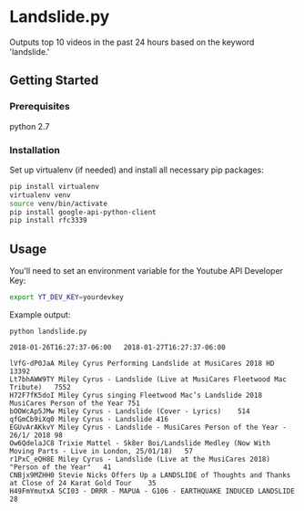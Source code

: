 # Landslide.py

Outputs top 10 videos in the past 24 hours based on the keyword 'landslide.'

## Getting Started

### Prerequisites
python 2.7

### Installation

Set up virtualenv (if needed) and install all necessary pip packages:

```bash
pip install virtualenv
virtualenv venv
source venv/bin/activate
pip install google-api-python-client
pip install rfc3339
```

## Usage

You'll need to set an environment variable for the Youtube API Developer Key:
```bash
export YT_DEV_KEY=yourdevkey
```

Example output:
```
python landslide.py

2018-01-26T16:27:37-06:00	2018-01-27T16:27:37-06:00

lVfG-dP0JaA	Miley Cyrus Performing Landslide at MusiCares 2018 HD	13392
Lt7bhAWW9TY	Miley Cyrus - Landslide (Live at MusiCares Fleetwood Mac Tribute)	7552
H72F7fK5doI	Miley Cyrus singing Fleetwood Mac’s Landslide 2018 MusiCares Person of the Year	751
bOOWcAp5JMw	Miley Cyrus - Landslide (Cover - Lyrics)	514
qfGmCb9iXq0	Miley Cyrus - Landslide	416
EGUvArAKkvY	Miley Cyrus - Landslide - MusiCares Person of the Year - 26/1/ 2018	98
Ow6QdelaJC8	Trixie Mattel - Sk8er Boi/Landslide Medley (Now With Moving Parts - Live in London, 25/01/18)	57
r1PxC_eQH8E	Miley Cyrus - Landslide (Live at the MusiCares 2018) "Person of the Year"	41
CNBjx9MZHH0	Stevie Nicks Offers Up a LANDSLIDE of Thoughts and Thanks at Close of 24 Karat Gold Tour	35
H49FmYmutxA	SCI03 - DRRR - MAPUA - G106 - EARTHQUAKE INDUCED LANDSLIDE	28
```
